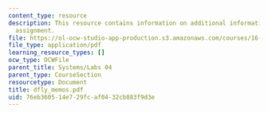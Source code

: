 ```yaml
---
content_type: resource
description: This resource contains information on additional information on the lab
  assignment.
file: https://ol-ocw-studio-app-production.s3.amazonaws.com/courses/16-01-unified-engineering-i-ii-iii-iv-fall-2005-spring-2006/76eb360514e729fcaf0432cb883f9d3e_dfly_memos.pdf
file_type: application/pdf
learning_resource_types: []
ocw_type: OCWFile
parent_title: Systems/Labs 04
parent_type: CourseSection
resourcetype: Document
title: dfly_memos.pdf
uid: 76eb3605-14e7-29fc-af04-32cb883f9d3e
---
```

